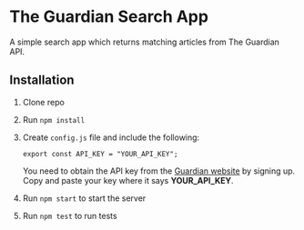# The Guardian Search App

A simple search app which returns matching articles from The Guardian API.

## Installation

1.  Clone repo
1.  Run `npm install`
1.  Create `config.js` file and include the following:

    ```
    export const API_KEY = "YOUR_API_KEY";
    ```

    You need to obtain the API key from the [Guardian website](http://open-platform.theguardian.com/access/) by signing up. Copy and paste your key where it says **YOUR_API_KEY**.

1.  Run `npm start` to start the server
1.  Run `npm test` to run tests

